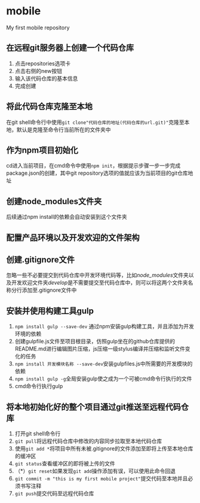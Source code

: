 # mobile
My first mobile repository

## 在远程git服务器上创建一个代码仓库

1. 点击repositories选项卡
2. 点击右侧的new按钮
3. 输入该代码仓库的基本信息
4. 完成创建

## 将此代码仓库克隆至本地

在git shell命令行中使用`git clone"代码仓库的地址(代码仓库的url.git)"`克隆至本地，默认是克隆至命令行当前所在的文件夹中

## 作为npm项目初始化

cd进入当前项目，在cmd命令中使用`npm init`，根据提示步骤一步一步完成package.json的创建，其中git repository选项的值就应该为当前项目的git仓库地址

## 创建node_modules文件夹

后续通过npm install的依赖会自动安装到这个文件夹

## 配置产品环境以及开发欢迎的文件架构

## 创建.gitignore文件

忽略一些不必要提交到代码仓库中开发环境代码等，比如*node_modules*文件夹以及开发欢迎文件夹*develop*是不需要提交至代码仓库中，则可以将这两个文件夹名称分行添加至.gitignore文件中

## 安装并使用构建工具gulp

1. `npm install gulp --save-dev` 通过npm安装gulp构建工具，并且添加为开发环境的依赖
2. 创建gulpfile.js文件至项目根目录，仿照gulp坐在的github仓库提供的README.md进行编辑图片压缩，js压缩一级stylus编译并压缩和监听文件变化的任务
3. `npm install 开发模块名称 --save-dev`安装gulpfiles.js中所需要的开发模块的依赖
4. `npm install gulp -g`全局安装gulp使之成为一个可被cmd命令行执行的文件 
5. cmd命令行执行gulp

## 将本地初始化好的整个项目通过git推送至远程代码仓库

1. 打开git shell命令行
2. `git pull`将远程代码仓库中修改的内容同步拉取至本地代码仓库
3. 使用`git add *`将项目中所有未被.gitignore的文件添加至即将上传至本地仓库的缓冲区
4. `git status`查看缓冲区的即将被上传的文件
5. （\*）`git reset`如果发现`git add`操作添加有误，可以使用此命令回退
6. `git commit -m "this is my first mobile project"`提交代码至本地并且必须书写注释
7. `git push`提交代码至远程代码仓库
